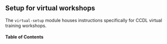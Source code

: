 ## Setup for virtual workshops

The `virtual-setup` module houses instructions specifically for CCDL virtual training workshops.

#### Table of Contents